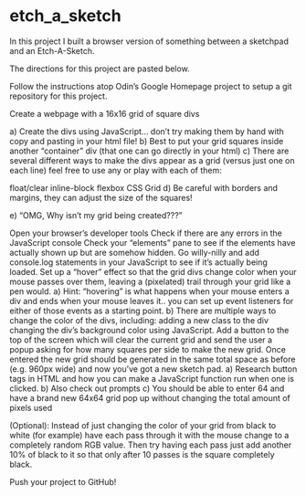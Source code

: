 # etch_a_sketch

In this project I built a browser version of something between a sketchpad and an Etch-A-Sketch.

The directions for this project are pasted below.

Follow the instructions atop Odin’s Google Homepage project to setup a git repository for this project.

Create a webpage with a 16x16 grid of square divs

a) Create the divs using JavaScript… don’t try making them by hand with copy and pasting in your html file! b) Best to put your grid squares inside another “container” div (that one can go directly in your html) c) There are several different ways to make the divs appear as a grid (versus just one on each line) feel free to use any or play with each of them:

float/clear
inline-block
flexbox
CSS Grid
d) Be careful with borders and margins, they can adjust the size of the squares!

e) “OMG, Why isn’t my grid being created???”

Open your browser’s developer tools
Check if there are any errors in the JavaScript console
Check your “elements” pane to see if the elements have actually shown up but are somehow hidden.
Go willy-nilly and add console.log statements in your JavaScript to see if it’s actually being loaded.
Set up a “hover” effect so that the grid divs change color when your mouse passes over them, leaving a (pixelated) trail through your grid like a pen would. a) Hint: “hovering” is what happens when your mouse enters a div and ends when your mouse leaves it.. you can set up event listeners for either of those events as a starting point. b) There are multiple ways to change the color of the divs, including:
adding a new class to the div
changing the div’s background color using JavaScript.
Add a button to the top of the screen which will clear the current grid and send the user a popup asking for how many squares per side to make the new grid. Once entered the new grid should be generated in the same total space as before (e.g. 960px wide) and now you’ve got a new sketch pad. a) Research button tags in HTML and how you can make a JavaScript function run when one is clicked. b) Also check out prompts c) You should be able to enter 64 and have a brand new 64x64 grid pop up without changing the total amount of pixels used

(Optional): Instead of just changing the color of your grid from black to white (for example) have each pass through it with the mouse change to a completely random RGB value. Then try having each pass just add another 10% of black to it so that only after 10 passes is the square completely black.

Push your project to GitHub!